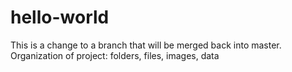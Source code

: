 # hello-world
This is a change to a branch that will be merged back into master. 
Organization of project: folders, files, images, data
